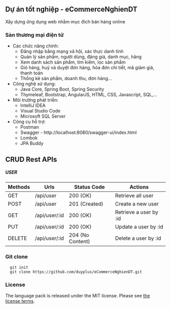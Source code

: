 ## Dự án tốt nghiệp - eCommerceNghienDT
Xây dựng ứng dụng web nhằm mục đích bán hàng online
### Sàn thương mại điện tử
- Các chức năng chính:
  + Đăng nhập bằng mạng xã hội, xác thực danh tính
  + Quản lý sản phẩm, người dùng, đáng giá, danh mục, hãng
  + Xem danh sách sản phẩm, tìm kiếm, lọc sản phẩm
  + Giỏ hàng, huỷ và duyệt đơn hàng, hóa đơn chi tiết, mã giảm giá, thanh toán
  + Thống kê sản phẩm, doanh thu, đơn hàng...
- Công nghệ sử dụng:
  + Java Core, Spring Boot, Spring Security
  + Thymeleaf, Bootstrap, AngularJS, HTML, CSS, Javascript, SQL,...
- Môi trường phát triển:
  + IntelliJ IDEA
  + Visual Studio Code
  + Microsoft SQL Server
- Công cụ hỗ trợ:
  + Postman
  + Swagger - http://localhost:8080/swagger-ui/index.html
  + Lombok
  + JPA Buddy
## CRUD Rest APIs
##### USER
| Methods | Urls | Status Code | Actions |
| ------------ | ------------ | ------------ | ------------ |
| GET | /api/user | 200 (OK) | Retrieve all user |
| POST | /api/user | 201 (Created) | Create a new user |
| GET | /api/user/:id | 200 (OK) | Retrieve a user by :id |
| PUT | /api/user/:id | 200 (OK) | Update a user by :id |
| DELETE | /api/user/:id | 204 (No Content) | Delete a user by :id ||
### Git clone
```
  git init
  git clone https://github.com/duyplus/eCommerceNghienDT.git
```
### License
The language pack is released under the MIT license. Please see [the license terms](https://github.com/duyplus/eCommerceLaptop/blob/master/LICENSE).
